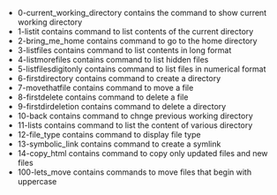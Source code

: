 - 0-current_working_directory contains the command to show current working directory
- 1-listit contains command to list contents of the current directory
- 2-bring_me_home contains command to go to the home directory
- 3-listfiles contains command to list contents in long format
- 4-listmorefiles contains command to list hidden files
- 5-listfilesdigitonly contains command to list files in numerical format
- 6-firstdirectory contains command to create a directory
- 7-movethatfile contains command to move a file
- 8-firstdelete contains command to delete a file
- 9-firstdirdeletion contains command to delete a directory
- 10-back contains command to chnge previous working directory
- 11-lists contains command to list the content of various directory 
- 12-file_type contains command to display file type
- 13-symbolic_link contains command to create a symlink
- 14-copy_html contains command to copy only updated files and new files
- 100-lets_move contains commands to move files that begin with uppercase       
